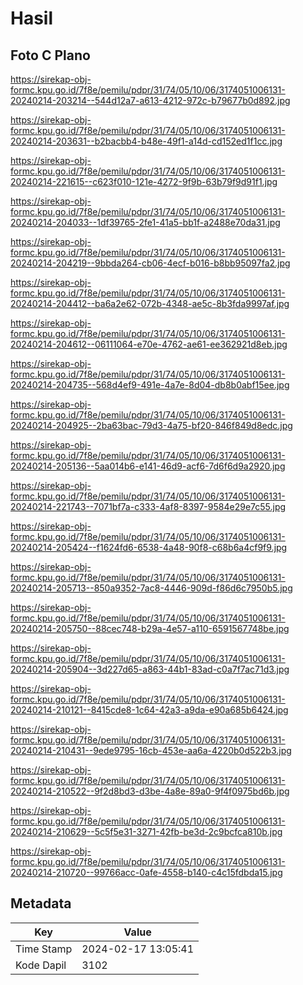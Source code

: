 # Hasil

## Foto C Plano

https://sirekap-obj-formc.kpu.go.id/7f8e/pemilu/pdpr/31/74/05/10/06/3174051006131-20240214-203214--544d12a7-a613-4212-972c-b79677b0d892.jpg

https://sirekap-obj-formc.kpu.go.id/7f8e/pemilu/pdpr/31/74/05/10/06/3174051006131-20240214-203631--b2bacbb4-b48e-49f1-a14d-cd152ed1f1cc.jpg

https://sirekap-obj-formc.kpu.go.id/7f8e/pemilu/pdpr/31/74/05/10/06/3174051006131-20240214-221615--c623f010-121e-4272-9f9b-63b79f9d91f1.jpg

https://sirekap-obj-formc.kpu.go.id/7f8e/pemilu/pdpr/31/74/05/10/06/3174051006131-20240214-204033--1df39765-2fe1-41a5-bb1f-a2488e70da31.jpg

https://sirekap-obj-formc.kpu.go.id/7f8e/pemilu/pdpr/31/74/05/10/06/3174051006131-20240214-204219--9bbda264-cb06-4ecf-b016-b8bb95097fa2.jpg

https://sirekap-obj-formc.kpu.go.id/7f8e/pemilu/pdpr/31/74/05/10/06/3174051006131-20240214-204412--ba6a2e62-072b-4348-ae5c-8b3fda9997af.jpg

https://sirekap-obj-formc.kpu.go.id/7f8e/pemilu/pdpr/31/74/05/10/06/3174051006131-20240214-204612--06111064-e70e-4762-ae61-ee362921d8eb.jpg

https://sirekap-obj-formc.kpu.go.id/7f8e/pemilu/pdpr/31/74/05/10/06/3174051006131-20240214-204735--568d4ef9-491e-4a7e-8d04-db8b0abf15ee.jpg

https://sirekap-obj-formc.kpu.go.id/7f8e/pemilu/pdpr/31/74/05/10/06/3174051006131-20240214-204925--2ba63bac-79d3-4a75-bf20-846f849d8edc.jpg

https://sirekap-obj-formc.kpu.go.id/7f8e/pemilu/pdpr/31/74/05/10/06/3174051006131-20240214-205136--5aa014b6-e141-46d9-acf6-7d6f6d9a2920.jpg

https://sirekap-obj-formc.kpu.go.id/7f8e/pemilu/pdpr/31/74/05/10/06/3174051006131-20240214-221743--7071bf7a-c333-4af8-8397-9584e29e7c55.jpg

https://sirekap-obj-formc.kpu.go.id/7f8e/pemilu/pdpr/31/74/05/10/06/3174051006131-20240214-205424--f1624fd6-6538-4a48-90f8-c68b6a4cf9f9.jpg

https://sirekap-obj-formc.kpu.go.id/7f8e/pemilu/pdpr/31/74/05/10/06/3174051006131-20240214-205713--850a9352-7ac8-4446-909d-f86d6c7950b5.jpg

https://sirekap-obj-formc.kpu.go.id/7f8e/pemilu/pdpr/31/74/05/10/06/3174051006131-20240214-205750--88cec748-b29a-4e57-a110-6591567748be.jpg

https://sirekap-obj-formc.kpu.go.id/7f8e/pemilu/pdpr/31/74/05/10/06/3174051006131-20240214-205904--3d227d65-a863-44b1-83ad-c0a7f7ac71d3.jpg

https://sirekap-obj-formc.kpu.go.id/7f8e/pemilu/pdpr/31/74/05/10/06/3174051006131-20240214-210121--8415cde8-1c64-42a3-a9da-e90a685b6424.jpg

https://sirekap-obj-formc.kpu.go.id/7f8e/pemilu/pdpr/31/74/05/10/06/3174051006131-20240214-210431--9ede9795-16cb-453e-aa6a-4220b0d522b3.jpg

https://sirekap-obj-formc.kpu.go.id/7f8e/pemilu/pdpr/31/74/05/10/06/3174051006131-20240214-210522--9f2d8bd3-d3be-4a8e-89a0-9f4f0975bd6b.jpg

https://sirekap-obj-formc.kpu.go.id/7f8e/pemilu/pdpr/31/74/05/10/06/3174051006131-20240214-210629--5c5f5e31-3271-42fb-be3d-2c9bcfca810b.jpg

https://sirekap-obj-formc.kpu.go.id/7f8e/pemilu/pdpr/31/74/05/10/06/3174051006131-20240214-210720--99766acc-0afe-4558-b140-c4c15fdbda15.jpg


## Metadata

| Key        | Value               |
| ---------- | ------------------- |
| Time Stamp | 2024-02-17 13:05:41 |
| Kode Dapil | 3102                |



